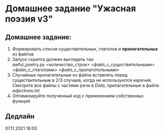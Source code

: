 # Домашнее задание "Ужасная поэзия v3"

## Домашнее задание:
1. Формировать списки существительных, глаголов и **прилагательных** из файлов
2. Запуск скрипта должен выглядеть так:   
awful_poetry.py _<количество_строк> <файл_с_существительными> <файл_с_глаголами> <файл_с_прилагательными>_ 
3. Случайные прилагательные из файла вставлять перед существительным в 2/3 случаев, когда не используются наречия.  
Смотрите все файлы с частями речи в _Data_, прилагательные в файле _adjectives.txt_
4. Оптимизируйте полученный код с применением собственных функций

## Дедлайн 
07.11.2021 18:00

